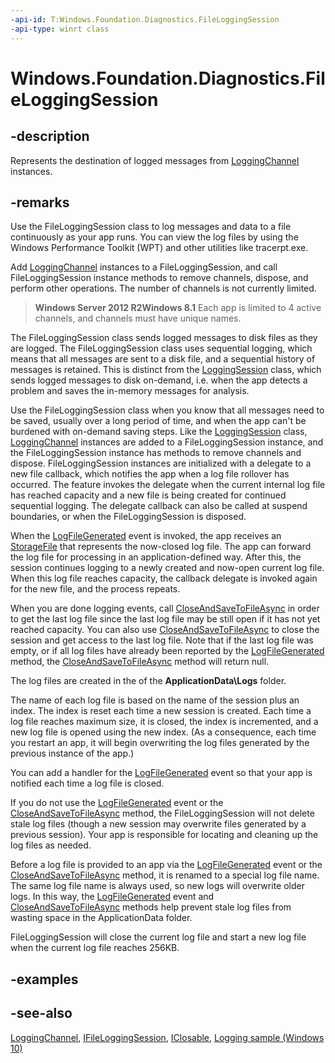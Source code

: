 ```yaml
---
-api-id: T:Windows.Foundation.Diagnostics.FileLoggingSession
-api-type: winrt class
---
```


<!-- Class syntax.
public class FileLoggingSession : Windows.Foundation.Diagnostics.IFileLoggingSession, Windows.Foundation.IClosable
-->

# Windows.Foundation.Diagnostics.FileLoggingSession

## -description

Represents the destination of logged messages from [LoggingChannel](loggingchannel.md) instances.

## -remarks

Use the FileLoggingSession class to log messages and data to a file continuously as your app runs. You can view the log files by using the Windows Performance Toolkit (WPT) and other utilities like tracerpt.exe.

Add [LoggingChannel](loggingchannel.md) instances to a FileLoggingSession, and call FileLoggingSession instance methods to remove channels, dispose, and perform other operations. The number of channels is not currently limited.

> **Windows Server 2012 R2Windows 8.1**
> Each app is limited to 4 active channels, and channels must have unique names.

The FileLoggingSession class sends logged messages to disk files as they are logged. The FileLoggingSession class uses sequential logging, which means that all messages are sent to a disk file, and a sequential history of messages is retained. This is distinct from the [LoggingSession](loggingsession.md) class, which sends logged messages to disk on-demand, i.e. when the app detects a problem and saves the in-memory messages for analysis.

Use the FileLoggingSession class when you know that all messages need to be saved, usually over a long period of time, and when the app can't be burdened with on-demand saving steps. Like the [LoggingSession](loggingsession.md) class, [LoggingChannel](loggingchannel.md) instances are added to a FileLoggingSession instance, and the FileLoggingSession instance has methods to remove channels and dispose. FileLoggingSession instances are initialized with a delegate to a new file callback, which notifies the app when a log file rollover has occurred. The feature invokes the delegate when the current internal log file has reached capacity and a new file is being created for continued sequential logging. The delegate callback can also be called at suspend boundaries, or when the FileLoggingSession is disposed.

When the [LogFileGenerated](fileloggingsession_logfilegenerated.md) event is invoked, the app receives an [StorageFile](../windows.storage/storagefile.md) that represents the now-closed log file. The app can forward the log file for processing in an application-defined way. After this, the session continues logging to a newly created and now-open current log file. When this log file reaches capacity, the callback delegate is invoked again for the new file, and the process repeats.

When you are done logging events, call [CloseAndSaveToFileAsync](fileloggingsession_closeandsavetofileasync_867561099.md) in order to get the last log file since the last log file may be still open if it has not yet reached capacity. You can also use [CloseAndSaveToFileAsync](fileloggingsession_closeandsavetofileasync_867561099.md) to close the session and get access to the last log file. Note that if the last log file was empty, or if all log files have already been reported by the [LogFileGenerated](fileloggingsession_logfilegenerated.md) method, the [CloseAndSaveToFileAsync](fileloggingsession_closeandsavetofileasync_867561099.md) method will return null.

The log files are created in the of the **ApplicationData\Logs** folder.

The name of each log file is based on the name of the session plus an index. The index is reset each time a new session is created. Each time a log file reaches maximum size, it is closed, the index is incremented, and a new log file is opened using the new index. (As a consequence, each time you restart an app, it will begin overwriting the log files generated by the previous instance of the app.)

You can add a handler for the [LogFileGenerated](fileloggingsession_logfilegenerated.md) event so that your app is notified each time a log file is closed.

If you do not use the [LogFileGenerated](fileloggingsession_logfilegenerated.md) event or the [CloseAndSaveToFileAsync](fileloggingsession_closeandsavetofileasync_867561099.md) method, the FileLoggingSession will not delete stale log files (though a new session may overwrite files generated by a previous session). Your app is responsible for locating and cleaning up the log files as needed.

Before a log file is provided to an app via the [LogFileGenerated](fileloggingsession_logfilegenerated.md) event or the [CloseAndSaveToFileAsync](fileloggingsession_closeandsavetofileasync_867561099.md) method, it is renamed to a special log file name. The same log file name is always used, so new logs will overwrite older logs. In this way, the [LogFileGenerated](fileloggingsession_logfilegenerated.md) event and [CloseAndSaveToFileAsync](fileloggingsession_closeandsavetofileasync_867561099.md) methods help prevent stale log files from wasting space in the ApplicationData folder.

FileLoggingSession will close the current log file and start a new log file when the current log file reaches 256KB.

## -examples

## -see-also

[LoggingChannel](loggingchannel.md), [IFileLoggingSession](ifileloggingsession.md), [IClosable](../windows.foundation/iclosable.md), [Logging sample (Windows 10)](https://github.com/Microsoft/Windows-universal-samples/tree/master/Samples/Logging)
